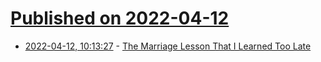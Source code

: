 # [Published on 2022-04-12](index.md)

* [2022-04-12, 10:13:27](https://news.ycombinator.com/item?id=31000658) - [The Marriage Lesson That I Learned Too Late](https://www.theatlantic.com/family/archive/2022/04/marriage-problems-fight-dishes/629526/)
